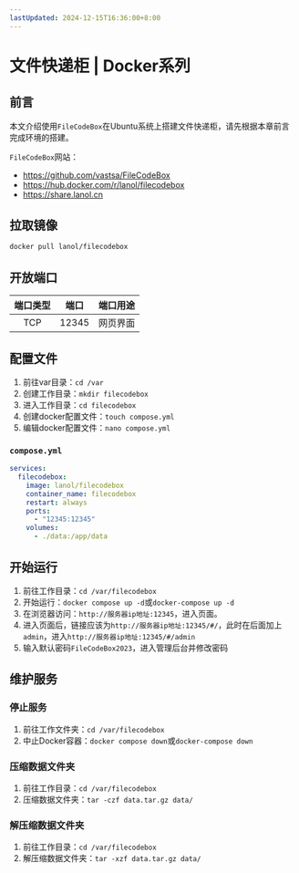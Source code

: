 ```yaml
---
lastUpdated: 2024-12-15T16:36:00+8:00
---
```


# 文件快递柜 | Docker系列

## 前言

本文介绍使用`FileCodeBox`在Ubuntu系统上搭建文件快递柜，请先根据本章前言完成环境的搭建。

`FileCodeBox`网站：

- <https://github.com/vastsa/FileCodeBox>
- <https://hub.docker.com/r/lanol/filecodebox>
- <https://share.lanol.cn>

## 拉取镜像

```bash
docker pull lanol/filecodebox
```

## 开放端口

| 端口类型 | 端口  | 端口用途 |
| :------: | :---: | :------: |
|   TCP    | 12345 | 网页界面 |

## 配置文件

1. 前往var目录：`cd /var`
2. 创建工作目录：`mkdir filecodebox`
3. 进入工作目录：`cd filecodebox`
4. 创建docker配置文件：`touch compose.yml`
5. 编辑docker配置文件：`nano compose.yml`

### `compose.yml`

```yml
services:
  filecodebox:
    image: lanol/filecodebox
    container_name: filecodebox
    restart: always
    ports:
      - "12345:12345"
    volumes:
      - ./data:/app/data
```

## 开始运行

1. 前往工作目录：`cd /var/filecodebox`
2. 开始运行：`docker compose up -d`或`docker-compose up -d`
3. 在浏览器访问：`http://服务器ip地址:12345`，进入页面。
4. 进入页面后，链接应该为`http://服务器ip地址:12345/#/`，此时在后面加上`admin`，进入`http://服务器ip地址:12345/#/admin`
5. 输入默认密码`FileCodeBox2023`，进入管理后台并修改密码

## 维护服务

### 停止服务

1. 前往工作文件夹：`cd /var/filecodebox`
2. 中止Docker容器：`docker compose down`或`docker-compose down`

### 压缩数据文件夹

1. 前往工作目录：`cd /var/filecodebox`
2. 压缩数据文件夹：`tar -czf data.tar.gz data/`

### 解压缩数据文件夹

1. 前往工作目录：`cd /var/filecodebox`
2. 解压缩数据文件夹：`tar -xzf data.tar.gz data/`
